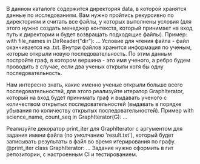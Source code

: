 В данном каталоге содержится директория data, в которой хранятся данные по исследованиям.
Вам нужно пройтись рекурсивно по директориям и считать все файлы, у которых выполнены условия (для этого нужно создать
менеджер контекста, который принимает на вход путь к директории и будет возвращать подходящие файлы).
Пример:
with file_names in DirReader("dir"):
    ...
Условие для чтения файла - файл оканчивается на .txt.
Внутри файлов хранится информация по ученым, которые открыли новую последовательность. По этим данным постройте граф, 
в котором вершина - это имя ученого,
а ребро будем проводить в случае, если два ученых открыли хотя бы одну последовательность.

Нам интересно знать, какие именно ученые открыли больше всего последовательностей, для этого реализуйте итератор 
GraphIterator, который на вход будет принимать граф и выдавать ученого с количеством открытых последовательностей 
(выдавать в порядке убывания по количеству открытых последовательностей). 
Пример
with science_name, count_seq in GraphIterator(G):
    ...
    
Реализуйте декоратор print_iter для GraphIterator с аргументом для задания имени файла (по умолчанию 'result.txt'), 
который будет записывать результаты в файл во время итерирования по графу.
@print_iter
class GraphIterator:
    ...
Задание нужно оформить в гит репозитории, с настроенным CI и тестированием.
